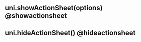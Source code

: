 ## uni.showActionSheet(options) @showactionsheet

<!-- UTSAPIJSON.showActionSheet.description -->

<!-- UTSAPIJSON.showActionSheet.compatibility -->

<!-- UTSAPIJSON.showActionSheet.param -->

<!-- UTSAPIJSON.showActionSheet.returnValue -->

<!-- UTSAPIJSON.showActionSheet.example -->

<!-- UTSAPIJSON.showActionSheet.tutorial -->

## uni.hideActionSheet() @hideactionsheet

<!-- UTSAPIJSON.hideActionSheet.description -->

<!-- UTSAPIJSON.hideActionSheet.compatibility -->

<!-- UTSAPIJSON.hideActionSheet.param -->

<!-- UTSAPIJSON.hideActionSheet.returnValue -->

<!-- UTSAPIJSON.hideActionSheet.example -->

<!-- UTSAPIJSON.hideActionSheet.tutorial -->

<!-- UTSAPIJSON.showActionSheet.example -->

<!-- UTSAPIJSON.general_type.name -->

<!-- UTSAPIJSON.general_type.param -->